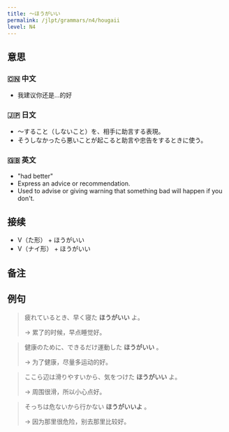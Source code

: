 ```yaml
---
title: 〜ほうがいい
permalink: /jlpt/grammars/n4/hougaii
level: N4
---
```


## 意思

### 🇨🇳 中文

- 我建议你还是…的好

### 🇯🇵 日文

- 〜すること（しないこと）を、相手に助言する表現。
- そうしなかったら悪いことが起こると助言や忠告をするときに使う。

### 🇬🇧 英文

- "had better"
- Express an advice or recommendation.
- Used to advise or giving warning that something bad will happen if you don't.

## 接续

- V（た形） + ほうがいい
- V（ナイ形） + ほうがいい

## 备注


## 例句

> 疲れているとき、早く寝た **ほうがいい** よ。
>
> → 累了的时候，早点睡觉好。

> 健康のために、できるだけ運動した **ほうがいい** 。
>
> → 为了健康，尽量多运动的好。

> ここら辺は滑りやすいから、気をつけた **ほうがいい** よ。
>
> → 周围很滑，所以小心点好。

> そっちは危ないから行かない **ほうがいいよ** 。
>
> → 因为那里很危险，别去那里比较好。

